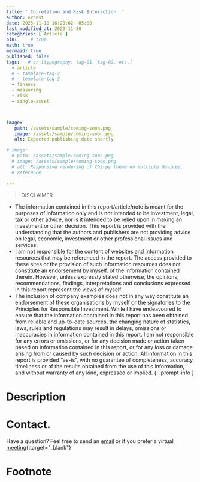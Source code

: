 ```yaml
---
title: ' Correlation and Risk Interaction  '
author: ernest
date: 2025-11-10 16:20:02 -05:00
last_modified_at: 2023-11-30
categories: [ Article ]
pin:     # true
math: true
mermaid: true
published: false
tags:   # or [typography, tag-01, tag-02, etc.]
  - article
  # - tamplate-tag-2
  # - template-tag-3
  - finance
  - measuring
  - risk
  - single-asset



image: 
   path: /assets/sample/coming-soon.png
   image: /assets/sample/coming-soon.png
   alt: Expected publishing date shortly

# image: 
  # path: /assets/sample/coming-soon.png
  # image: /assets/sample/coming-soon.png
  # alt: Responsive rendering of Chirpy theme on multiple devices.
  # reference 

---
```





> DISCLAIMER
- The information contained in this report/article/note is meant for the purposes of information only and is not intended to be investment, legal, tax or other advice, nor is it intended to be relied upon in making an investment or other decision. This report is provided with the understanding that the authors and publishers are not providing advice on legal, economic, investment or other professional issues and services. 
- I am not responsible for the content of websites and information resources that may be referenced in the report. The access provided to these sites or the provision of such information resources does not constitute an endorsement by myself. of the information contained therein. However, unless expressly stated otherwise, the opinions, recommendations, findings, interpretations and conclusions expressed in this report represent the views of myself. 
- The inclusion of company examples does not in any way constitute an endorsement of these organisations by myself or the signatories to the Principles for Responsible Investment. While I have endeavoured to ensure that the information contained in this report has been obtained from reliable and up-to-date sources, the changing nature of statistics, laws, rules and regulations may result in delays, omissions or inaccuracies in information contained in this report. I am not responsible for any errors or omissions, or for any decision made or action taken based on information contained in this report, or for any loss or damage arising from or caused by such decision or action. All information in this report is provided “as-is”, with no guarantee of completeness, accuracy, timeliness or of the results obtained from the use of this information, and without warranty of any kind, expressed or implied.
{: .prompt-info }




# Description




















# Contact. 

Have a question? Feel free to send an [email](mailto:s.ernest@gmx.us) or if you prefer a virtual [meeting]( https://calendly.com/s-earnest/30min ){:target="_blank"}




# Footnote

[^1]: Testing Conversion Funnels is about understanding and optimizing each step of the user's experience on their journey toward purchasing our products. 





